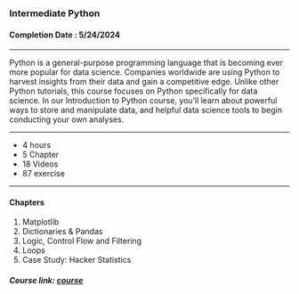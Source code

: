 ### Intermediate Python


#### Completion Date : 5/24/2024

---

Python is a general-purpose programming language that is becoming ever more popular for data science. Companies worldwide are using Python to harvest insights from their data and gain a competitive edge. Unlike other Python tutorials, this course focuses on Python specifically for data science. In our Introduction to Python course, you’ll learn about powerful ways to store and manipulate data, and helpful data science tools to begin conducting your own analyses.

---

- 4 hours
- 5 Chapter
- 18 Videos
- 87 exercise

---

#### Chapters
1. Matplotlib
2. Dictionaries & Pandas
3. Logic, Control Flow and Filtering
4. Loops
5. Case Study: Hacker Statistics
##### Course link: [course](https://app.datacamp.com/learn/courses/intermediate-python)
